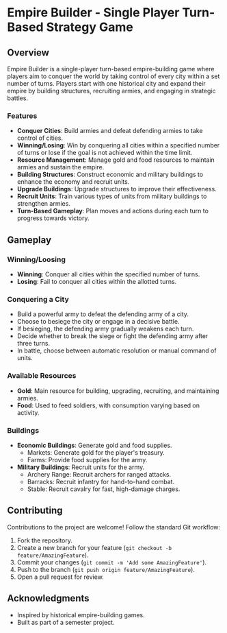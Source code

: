 # Empire Builder - Single Player Turn-Based Strategy Game

## Overview
Empire Builder is a single-player turn-based empire-building game where players aim to conquer the world by taking control of every city within a set number of turns. Players start with one historical city and expand their empire by building structures, recruiting armies, and engaging in strategic battles.

### Features
- **Conquer Cities**: Build armies and defeat defending armies to take control of cities.
- **Winning/Losing**: Win by conquering all cities within a specified number of turns or lose if the goal is not achieved within the time limit.
- **Resource Management**: Manage gold and food resources to maintain armies and sustain the empire.
- **Building Structures**: Construct economic and military buildings to enhance the economy and recruit units.
- **Upgrade Buildings**: Upgrade structures to improve their effectiveness.
- **Recruit Units**: Train various types of units from military buildings to strengthen armies.
- **Turn-Based Gameplay**: Plan moves and actions during each turn to progress towards victory.

## Gameplay

### Winning/Loosing
- **Winning**: Conquer all cities within the specified number of turns.
- **Losing**: Fail to conquer all cities within the allotted turns.

### Conquering a City
- Build a powerful army to defeat the defending army of a city.
- Choose to besiege the city or engage in a decisive battle.
- If besieging, the defending army gradually weakens each turn.
- Decide whether to break the siege or fight the defending army after three turns.
- In battle, choose between automatic resolution or manual command of units.

### Available Resources
- **Gold**: Main resource for building, upgrading, recruiting, and maintaining armies.
- **Food**: Used to feed soldiers, with consumption varying based on activity.

### Buildings
- **Economic Buildings**: Generate gold and food supplies.
  - Markets: Generate gold for the player's treasury.
  - Farms: Provide food supplies for the army.
- **Military Buildings**: Recruit units for the army.
  - Archery Range: Recruit archers for ranged attacks.
  - Barracks: Recruit infantry for hand-to-hand combat.
  - Stable: Recruit cavalry for fast, high-damage charges.

## Contributing
Contributions to the project are welcome! Follow the standard Git workflow:
1. Fork the repository.
2. Create a new branch for your feature (`git checkout -b feature/AmazingFeature`).
3. Commit your changes (`git commit -m 'Add some AmazingFeature'`).
4. Push to the branch (`git push origin feature/AmazingFeature`).
5. Open a pull request for review.


## Acknowledgments
- Inspired by historical empire-building games.
- Built as part of a semester project.

